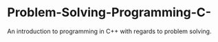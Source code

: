 # Problem-Solving-Programming-C-
An introduction to programming in C++ with regards to problem solving.
